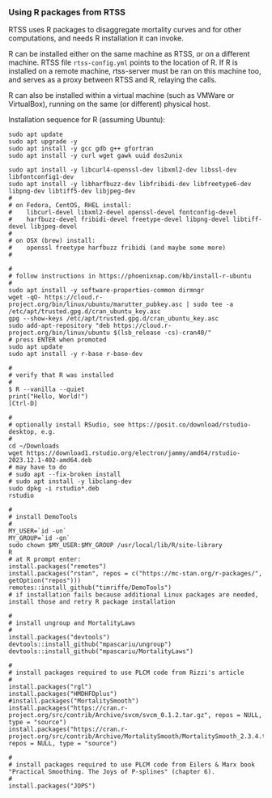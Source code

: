 ### Using R packages from RTSS

RTSS uses R packages to disaggregate mortality curves and for other computations, and needs R installation it can invoke.

R can be installed either on the same machine as RTSS, or on a different machine. RTSS file `rtss-config.yml` points to the location of R. If R is installed on a remote machine, rtss-server must be ran on this machine too, and serves as a proxy between RTSS and R, relaying the calls.

R can also be installed within a virtual machine (such as VMWare or VirtualBox), running on the same (or different) physical host.

Installation sequence for R (assuming Ubuntu):

```
sudo apt update
sudo apt upgrade -y
sudo apt install -y gcc gdb g++ gfortran
sudo apt install -y curl wget gawk uuid dos2unix

sudo apt install -y libcurl4-openssl-dev libxml2-dev libssl-dev libfontconfig1-dev 
sudo apt install -y libharfbuzz-dev libfribidi-dev libfreetype6-dev libpng-dev libtiff5-dev libjpeg-dev
#
# on Fedora, CentOS, RHEL install: 
#    libcurl-devel libxml2-devel openssl-devel fontconfig-devel 
#    harfbuzz-devel fribidi-devel freetype-devel libpng-devel libtiff-devel libjpeg-devel
#
# on OSX (brew) install: 
#    openssl freetype harfbuzz fribidi (and maybe some more)
#

#
# follow instructions in https://phoenixnap.com/kb/install-r-ubuntu
#
sudo apt install -y software-properties-common dirmngr
wget -qO- https://cloud.r-project.org/bin/linux/ubuntu/marutter_pubkey.asc | sudo tee -a /etc/apt/trusted.gpg.d/cran_ubuntu_key.asc
gpg --show-keys /etc/apt/trusted.gpg.d/cran_ubuntu_key.asc
sudo add-apt-repository "deb https://cloud.r-project.org/bin/linux/ubuntu $(lsb_release -cs)-cran40/"
# press ENTER when promoted
sudo apt update
sudo apt install -y r-base r-base-dev

#
# verify that R was installed
#
$ R --vanilla --quiet
print("Hello, World!")
[Ctrl-D]

#
# optionally install RSudio, see https://posit.co/download/rstudio-desktop, e.g.
#
cd ~/Downloads
wget https://download1.rstudio.org/electron/jammy/amd64/rstudio-2023.12.1-402-amd64.deb
# may have to do
# sudo apt --fix-broken install
# sudo apt install -y libclang-dev
sudo dpkg -i rstudio*.deb
rstudio

#
# install DemoTools
#
MY_USER=`id -un`
MY_GROUP=`id -gn`
sudo chown $MY_USER:$MY_GROUP /usr/local/lib/R/site-library
R
# at R prompt enter:
install.packages("remotes")
install.packages("rstan", repos = c("https://mc-stan.org/r-packages/", getOption("repos")))
remotes::install_github("timriffe/DemoTools")
# if installation fails because additional Linux packages are needed, install those and retry R package installation

#
# install ungroup and MortalityLaws
#
install.packages("devtools")
devtools::install_github("mpascariu/ungroup")
devtools::install_github("mpascariu/MortalityLaws")

#
# install packages required to use PLCM code from Rizzi's article
#
install.packages("rgl")
install.packages("HMDHFDplus")
#install.packages("MortalitySmooth")
install.packages("https://cran.r-project.org/src/contrib/Archive/svcm/svcm_0.1.2.tar.gz", repos = NULL, type = "source")
install.packages("https://cran.r-project.org/src/contrib/Archive/MortalitySmooth/MortalitySmooth_2.3.4.tar.gz", repos = NULL, type = "source")

#
# install packages required to use PLCM code from Eilers & Marx book "Practical Smoothing. The Joys of P-splines" (chapter 6).
#
install.packages("JOPS")
```
